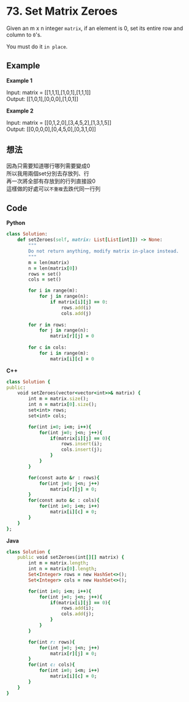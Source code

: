 # 73. Set Matrix Zeroes
Given an m x n integer `matrix`, if an element is 0, set its entire row and column to `0`'s.

You must do it `in place`.

 
## Example
**Example 1**  

Input: matrix = [[1,1,1],[1,0,1],[1,1,1]]  
Output: [[1,0,1],[0,0,0],[1,0,1]]  

**Example 2**  

Input: matrix = [[0,1,2,0],[3,4,5,2],[1,3,1,5]]  
Output: [[0,0,0,0],[0,4,5,0],[0,3,1,0]]  

## 想法
因為只需要知道哪行哪列需要變成0  
所以我用兩個set分別去存放列、行  
再一次將全部有存放到的行列直接設0  
這樣做的好處可以`不重複`去跌代同一行列  

## Code
**Python**  
```ruby
class Solution:
    def setZeroes(self, matrix: List[List[int]]) -> None:
        """
        Do not return anything, modify matrix in-place instead.
        """
        m = len(matrix)
        n = len(matrix[0])
        rows = set()
        cols = set()

        for i in range(m):
            for j in range(n):
                if matrix[i][j] == 0:
                    rows.add(i)
                    cols.add(j)
        
        for r in rows:
            for j in range(n):
                matrix[r][j] = 0
        
        for c in cols:
            for i in range(m):
                matrix[i][c] = 0
```
**C++**
```ruby
class Solution {
public:
    void setZeroes(vector<vector<int>>& matrix) {
        int m = matrix.size();
        int n = matrix[0].size();
        set<int> rows;
        set<int> cols;

        for(int i=0; i<m; i++){
            for(int j=0; j<n; j++){
                if(matrix[i][j] == 0){
                    rows.insert(i);
                    cols.insert(j);
                }
            }
        }

        for(const auto &r : rows){
            for(int j=0; j<n; j++)
                matrix[r][j] = 0;
        }
        for(const auto &c : cols){
            for(int i=0; i<m; i++)
                matrix[i][c] = 0;
        }
    }
};
```
**Java**
```ruby
class Solution {
    public void setZeroes(int[][] matrix) {
        int m = matrix.length;
        int n = matrix[0].length;
        Set<Integer> rows = new HashSet<>();
        Set<Integer> cols = new HashSet<>();

        for(int i=0; i<m; i++){
            for(int j=0; j<n; j++){
                if(matrix[i][j] == 0){
                    rows.add(i);
                    cols.add(j);
                }
            }
        }

        for(int r: rows){
            for(int j=0; j<n; j++)
                matrix[r][j] = 0;
        }
        for(int c: cols){
            for(int i=0; i<m; i++)
                matrix[i][c] = 0;
        }
    }
}
```
